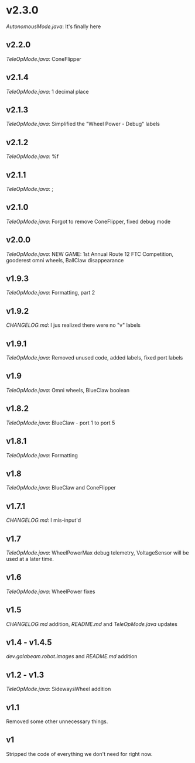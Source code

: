 # v2.3.0

*AutonomousMode.java*: It's finally here

## v2.2.0

*TeleOpMode.java*: ConeFlipper

## v2.1.4

*TeleOpMode.java*: 1 decimal place

## v2.1.3

*TeleOpMode.java*: Simplified the "Wheel Power - Debug" labels

## v2.1.2

*TeleOpMode.java*: %f

## v2.1.1

*TeleOpMode.java*: ;

## v2.1.0

*TeleOpMode.java*: Forgot to remove ConeFlipper, fixed debug mode

## v2.0.0

*TeleOpMode.java*: NEW GAME: 1st Annual Route 12 FTC Competition, gooderest omni wheels, BallClaw disappearance

## v1.9.3

*TeleOpMode.java*: Formatting, part 2

## v1.9.2

*CHANGELOG.md*: I jus realized there were no "v" labels

## v1.9.1

*TeleOpMode.java*: Removed unused code, added labels, fixed port labels

## v1.9

*TeleOpMode.java*: Omni wheels, BlueClaw boolean

## v1.8.2

*TeleOpMode.java*: BlueClaw - port 1 to port 5

## v1.8.1

*TeleOpMode.java*: Formatting

## v1.8

*TeleOpMode.java*: BlueClaw and ConeFlipper

## v1.7.1

*CHANGELOG.md*: I mis-input'd

## v1.7

*TeleOpMode.java*: WheelPowerMax debug telemetry, VoltageSensor will be used at a later time.

## v1.6

*TeleOpMode.java*: WheelPower fixes

## v1.5

*CHANGELOG.md* addition, *README.md* and *TeleOpMode.java* updates

## v1.4 - v1.4.5

*dev.galabeam.robot.images* and *README.md* addition

## v1.2 - v1.3

*TeleOpMode.java*: SidewaysWheel addition

## v1.1

Removed some other unnecessary things.

## v1

Stripped the code of everything we don't need for right now.
